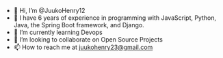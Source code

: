 - 👋 Hi, I’m @JuukoHenry12
- 👀 I have 6 years of experience in programming with JavaScript, Python, Java, the Spring Boot framework, and Django.
- 🌱 I’m currently learning Devops
- 💞️ I’m looking to collaborate on Open Source Projects
- 📫 How to reach me at juukohenry23@gmail.com

<!---
JuukoHenry12/JuukoHenry12 is a ✨ special ✨ repository because its `README.md` (this file) appears on your GitHub profile.
You can click the Preview link to take a look at your changes.
--->
